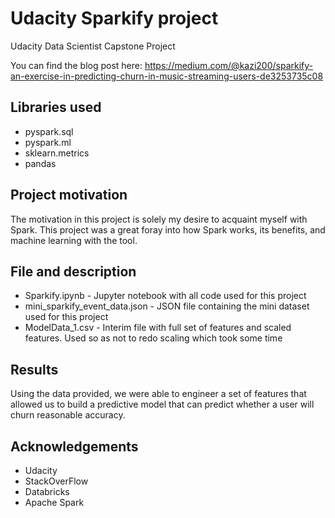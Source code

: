 # Udacity Sparkify project
Udacity Data Scientist Capstone Project

You can find the blog post here:
https://medium.com/@kazi200/sparkify-an-exercise-in-predicting-churn-in-music-streaming-users-de3253735c08


## Libraries used
 - pyspark.sql
 - pyspark.ml
 - sklearn.metrics
 - pandas
 
## Project motivation
The motivation in this project is solely my desire to acquaint myself with Spark. 
This project was a great foray into how Spark works, its benefits, and machine learning with the tool.   

## File and description
- Sparkify.ipynb - Jupyter notebook with all code used for this project 
- mini_sparkify_event_data.json - JSON file containing the mini dataset used for this project 
- ModelData_1.csv - Interim file with full set of features and scaled features. Used so as not to redo scaling which took some time

## Results 
Using the data provided, we were able to engineer a set of features that allowed us to build a predictive model that can predict whether a user will churn reasonable accuracy.

## Acknowledgements
- Udacity
- StackOverFlow
- Databricks
- Apache Spark 
